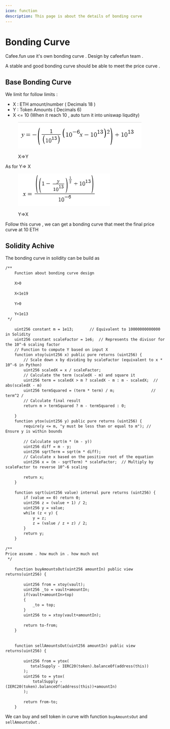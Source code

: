 ```yaml
---
icon: function
description: This page is about the details of bonding curve
---
```


# Bonding Curve

Cafee.fun use it's own bonding curve . Design by cafeefun team .

A stable and good bonding curve should be able to meet the price curve .&#x20;

## Base Bonding Curve

We limit for follow limits :&#x20;

* X : ETH amount/number ( Decimals 18 )
* Y : Token Amounts ( Decimals 6)
* X <= 10 (When it reach 10 , auto turn it into uniswap liqudity)

<figure><img src="../.gitbook/assets/image.png" alt=""><figcaption><p>X=>Y</p></figcaption></figure>

As for Y=> X&#x20;

<figure><img src="../.gitbook/assets/image (1).png" alt=""><figcaption><p>Y=>X</p></figcaption></figure>

Follow this curve , we can get a bonding curve that meet the final price curve at 10 ETH



## Solidity Achive

The bonding curve in solidity can be build as&#x20;

```solidity
/**
    Function about bonding curve design

    X>0

    X<1e19

    Y>0
    
    Y<1e13
 */
    
    uint256 constant m = 1e13;       // Equivalent to 10000000000000 in Solidity
    uint256 constant scaleFactor = 1e6;  // Represents the divisor for the 10^-6 scaling factor
    // Function to compute Y based on input X
    function xtoy(uint256 x) public pure returns (uint256) {
        // Scale down x by dividing by scaleFactor (equivalent to x * 10^-6 in Python)
        uint256 scaledX = x / scaleFactor;
        // Calculate the term (scaledX - m) and square it
        uint256 term = scaledX > m ? scaledX - m : m - scaledX;  // abs(scaledX - m)
        uint256 termSquared = (term * term) / m;                // term^2 / 
        // Calculate final result
        return m > termSquared ? m - termSquared : 0;

    }
    function ytox(uint256 y) public pure returns (uint256) {
        require(y <= m, "y must be less than or equal to m"); // Ensure y is within bounds

        // Calculate sqrt(m * (m - y))
        uint256 diff = m - y;
        uint256 sqrtTerm = sqrt(m * diff);
        // Calculate x based on the positive root of the equation
        uint256 x = (m - sqrtTerm) * scaleFactor;  // Multiply by scaleFactor to reverse 10^-6 scaling

        return x;
    }

    function sqrt(uint256 value) internal pure returns (uint256) {
        if (value == 0) return 0;
        uint256 z = (value + 1) / 2;
        uint256 y = value;
        while (z < y) {
            y = z;
            z = (value / z + z) / 2;
        }
        return y;
    }

/**
Price assume . how much in . how much out
 */

    function buyAmountsOut(uint256 amountIn) public view returns(uint256) {

        uint256 from = xtoy(vault);
        uint256 _to = vault+amountIn;
        if(vault+amountIn>top)
        {
            _to = top;
        }
        uint256 to = xtoy(vault+amountIn);

        return to-from;
    }


    function sellAmountsOut(uint256 amountIn) public view returns(uint256) {

        uint256 from = ytox(
           totalSupply - IERC20(token).balanceOf(address(this))
        );
        uint256 to = ytox(
            totalSupply - (IERC20(token).balanceOf(address(this))+amountIn)
        );

        return from-to;
    }

```

We can buy and sell token in curve with function `buyAmountsOut` and `sellAmountsOut` .

